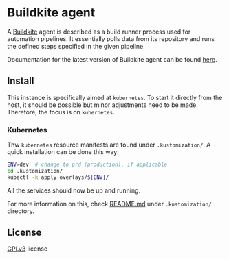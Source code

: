 # Buildkite agent

A [Buildkite](https://buildkite.com/) agent is described as a build runner process used for automation pipelines. It
essentially polls data from its repository and runs the defined steps specified in the given pipeline.

Documentation for the latest version of Buildkite agent can be found [here](https://buildkite.com/docs/agent).

## Install

This instance is specifically aimed at ```kubernetes```. To start it directly from the host, it should be possible but
minor adjustments need to be made. Therefore, the focus is on ```kubernetes```.

### Kubernetes

Thw ```kubernetes``` resource manifests are found under ```.kustomization/```. A quick installation can be done
this way:

```bash
ENV=dev  # change to prd (production), if applicable
cd .kustomization/
kubectl -k apply overlays/${ENV}/
```

All the services should now be up and running.

For more information on this, check [README.md](.kustomization/README.md) under ```.kustomization/``` directory.

## License

[GPLv3](LICENSE) license

